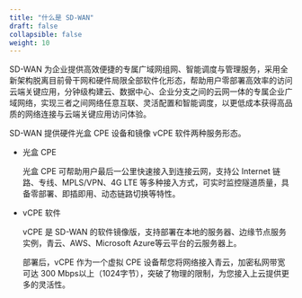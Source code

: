 ```yaml
---
title: "什么是 SD-WAN"
draft: false
collapsible: false
weight: 10
---
```


SD-WAN 为企业提供高效便捷的专属广域网组网、智能调度与管理服务，采用全新架构脱离目前骨干网和硬件局限全部软件化形态，帮助用户零部署高效率的访问云端关键应用，分钟级构建云、数据中心、企业分支之间的云网一体的专属企业广域网络，实现三者之间网络任意互联、灵活配置和智能调度，以更低成本获得高品质的网络连接与云端关键应用访问体验。

SD-WAN 提供硬件光盒 CPE 设备和镜像 vCPE 软件两种服务形态。

- 光盒 CPE 

    光盒 CPE 可帮助用户最后一公里快速接入到连接云网，支持公 Internet 链路、专线、MPLS/VPN、4G LTE 等多种接入方式，可实时监控隧道质量，具备零部署、即插即用、动态链路切换等特性。
    
- vCPE 软件

    vCPE 是 SD-WAN 的软件镜像版，支持部署在本地的服务器、边缘节点服务实例，青云、AWS、Microsoft Azure等云平台的云服务器上。

    部署后，vCPE 作为一个虚拟 CPE 设备帮您将网络接入青云，加密私网带宽可达 300 Mbps以上（1024字节），突破了物理的限制，为您接入上云提供更多的灵活性。



